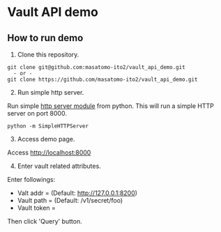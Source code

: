 # Vault API demo

## How to run demo

1. Clone this repository.

```shell
git clone git@github.com:masatomo-ito2/vault_api_demo.git
  - or - 
git clone https://github.com/masatomo-ito2/vault_api_demo.git
```

2. Run simple http server.

Run simple [http server module](https://docs.python.org/2/library/simplehttpserver.html) from python. This will run a simple HTTP server on port 8000.
```shell
python -m SimpleHTTPServer
```

3. Access demo page.

Access [http://localhost:8000](http://localhost:8000)

4. Enter vault related attributes.

Enter followings:
- Valt addr = <vault server address> (Default: http://127.0.0.1:8200)
- Vault path = <path to secret API> (Default: /v1/secret/foo)
- Vault token = <vault token>

Then click 'Query' button.





